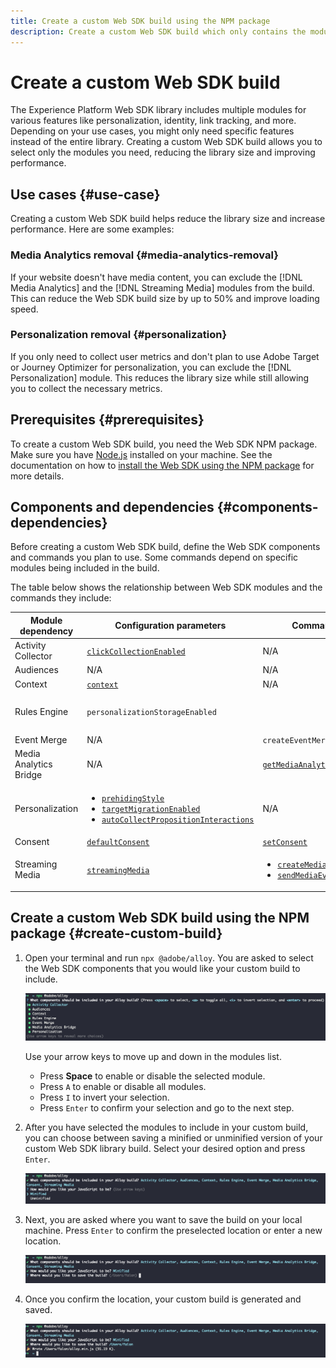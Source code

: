 ```yaml
---
title: Create a custom Web SDK build using the NPM package
description: Create a custom Web SDK build which only contains the modules that you need.
---
```


# Create a custom Web SDK build

The Experience Platform Web SDK library includes multiple modules for various features like personalization, identity, link tracking, and more. Depending on your use cases, you might only need specific features instead of the entire library. Creating a custom Web SDK build allows you to select only the modules you need, reducing the library size and improving performance.


## Use cases {#use-case}

Creating a custom Web SDK build helps reduce the library size and increase performance. Here are some examples:

### Media Analytics removal {#media-analytics-removal}

If your website doesn't have media content, you can exclude the [!DNL Media Analytics] and the [!DNL Streaming Media] modules from the build. This can reduce the Web SDK build size by up to 50% and improve loading speed.

### Personalization removal {#personalization}

If you only need to collect user metrics and don't plan to use Adobe Target or Journey Optimizer for personalization, you can exclude the [!DNL Personalization] module. This reduces the library size while still allowing you to collect the necessary metrics.

## Prerequisites {#prerequisites}

To create a custom Web SDK build, you need the Web SDK NPM package. Make sure you have [Node.js](https://nodejs.org/en/download/package-manager/all) installed on your machine. See the documentation on how to [install the Web SDK using the NPM package](npm.md) for more details.

## Components and dependencies {#components-dependencies}

Before creating a custom Web SDK build, define the Web SDK components and commands you plan to use. Some commands depend on specific modules being included in the build.

The table below shows the relationship between Web SDK modules and the commands they include:

| Module dependency | Configuration parameters | Commands | Size category |
|---------|----------|---------|---------|
| Activity Collector | [`clickCollectionEnabled`](../commands/configure/clickcollectionenabled.md) | N/A | Medium |
| Audiences | N/A | N/A | Small |
| Context | [`context`](../commands/configure/context.md) | N/A | Small |
| Rules Engine | `personalizationStorageEnabled` | |<ul><li>`evaluateRulesets`</li><li>[`subscribeRulesetItems`](../commands/subscriberulesetitems.md)</li></ul> | Medium |
| Event Merge | N/A | `createEventMergeId` | Small |
| Media Analytics Bridge | N/A | [`getMediaAnalyticsTracker`](../commands/getmediaanalyticstracker.md) | Large |
| Personalization | <ul><li>[`prehidingStyle`](../commands/configure/prehidingstyle.md)</li><li>[`targetMigrationEnabled`](../commands/configure/targetmigrationenabled.md)</li><li>[`autoCollectPropositionInteractions`](../commands/configure/autocollectpropositioninteractions.md)</li></ul>  | N/A | Large |
| Consent | [`defaultConsent`](../commands/configure/defaultconsent.md) | [`setConsent`](../commands/setconsent.md) | Small |
| Streaming Media | [`streamingMedia`](../commands/configure/streamingmedia.md) | <ul><li>[`createMediaSession`](../commands/createmediasession.md)</li><li>[`sendMediaEvent`](../commands/sendmediaevent.md)</li></ul> | Large |

## Create a custom Web SDK build using the NPM package {#create-custom-build}

1. Open your terminal and run `npx @adobe/alloy`. You are asked to select the Web SDK components that you would like your custom build to include.

    ![Image of a terminal showing the custom build module selection.](../assets/custom-build/npx.png)

    Use your arrow keys to move up and down in the modules list.

    * Press **Space** to enable or disable the selected module.
    * Press `A` to enable or disable all modules.
    * Press `I` to invert your selection.
    * Press `Enter` to confirm your selection and go to the next step.

1. After you have selected the modules to include in your custom build, you can choose between saving a minified or unminified version of your custom Web SDK library build. Select your desired option and press `Enter`.

    ![Image of a terminal showing the custom build minify selection.](../assets/custom-build/minify.png)

1. Next, you are asked where you want to save the build on your local machine. Press `Enter` to confirm the preselected location or enter a new location.

    ![Image of a terminal showing the custom build save option.](../assets/custom-build/save.png)

1. Once you confirm the location, your custom build is generated and saved.

    ![Image of a terminal showing the custom build saved location.](../assets/custom-build/saved.png)

